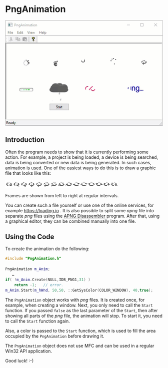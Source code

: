 # PngAnimation

![Example](PngAnimation/image.gif)

## Introduction

Often the program needs to show that it is currently performing some action. For example, a project is being loaded, a device is being searched, data is being converted or new data is being generated. In such cases, animation is used. One of the easiest ways to do this is to draw a graphic file that looks like this:

![Example](PngAnimation/process.png)

Frames are shown from left to right at regular intervals.

You can create such a file yourself or use one of the online services, for example https://loading.io . It is also possible to split some *apng* file into separate *png* files using the [APNG Disassembler](http://apngdis.sourceforge.net) program. After that, using a graphical editor, they can be combined manually into one file.

## Using the Code

To create the animation do the following:

```cpp
#include "PngAnimation.h"

PngAnimation m_Anim;
   …
if( !m_Anim.Create(NULL,IDB_PNG1,31) )
    return -1;   // error.
m_Anim.Start(m_hWnd, 50,50, ::GetSysColor(COLOR_WINDOW), 40,true);
````

The `PngAnimation` object works with *png* files. It is created once, for example, when creating a window. Next, you only need to call the `Start` function. If you passed `false` as the last parameter of the `Start`, then after showing all parts of the *png* file, the animation will stop. To start it, you need to call the `Start` function again.

Also, a color is passed to the `Start` function, which is used to fill the area occupied by the `PngAnimation` before drawing it.

The `PngAnimation` object does not use MFC and can be used in a regular Win32 API application.

Good luck! :-)

